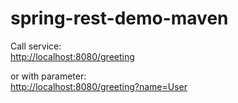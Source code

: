 # spring-rest-demo-maven

Call service:\
<http://localhost:8080/greeting>

or with parameter:\
<http://localhost:8080/greeting?name=User>
